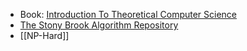 - Book: [Introduction To Theoretical Computer Science](https://files.boazbarak.org/introtcs/lnotes_book.pdf)
- [The Stony Brook Algorithm Repository](https://algorist.com/algorist.html)
- [[NP-Hard]]
